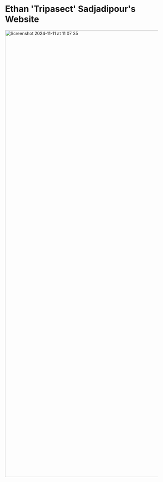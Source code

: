 # Ethan 'Tripasect' Sadjadipour's Website
<img width="1470" alt="Screenshot 2024-11-11 at 11 07 35" src="https://github.com/user-attachments/assets/d08866a4-6d87-46df-8637-0694fa7382ca">
